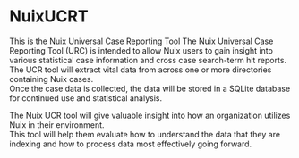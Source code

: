 # NuixUCRT
This is the Nuix Universal Case Reporting Tool 
The Nuix Universal Case Reporting Tool (URC) is intended to allow Nuix users to gain insight into various statistical case information 
and cross case search-term hit reports. The UCR tool will extract vital data from across one or more directories containing Nuix cases.  
Once the case data is collected, the data will be stored in a SQLite database for continued use and statistical analysis.

The Nuix UCR tool will give valuable insight into how an organization utilizes Nuix in their environment.  
This tool will help them evaluate how to understand the data that they are indexing and how to process data most
effectively going forward.

